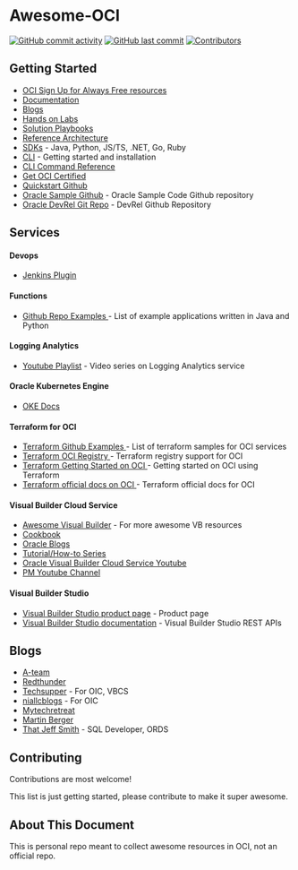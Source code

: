 
# Awesome-OCI

[![GitHub commit activity](https://img.shields.io/github/commit-activity/m/varunyn/awesome-oci)](https://github.com/varunyn/awesome-oci/commits/master)
[![GitHub last commit](https://img.shields.io/github/last-commit/varunyn/awesome-oci)](https://github.com/varunyn/awesome-oci/commits/master)
[![Contributors](https://img.shields.io/github/contributors/varunyn/awesome-oci)](https://github.com/varunyn/awesome-oci/graphs/contributors)


## Getting Started

- [OCI Sign Up for Always Free resources](https://www.oracle.com/cloud/free/)
- [Documentation](https://docs.oracle.com/en-us/iaas/Content/home.htm)
- [Blogs](https://blogs.oracle.com/cloud-infrastructure/)
- [Hands on Labs](https://apexapps.oracle.com/pls/apex/dbpm/r/livelabs/home)
- [Solution Playbooks](https://docs.oracle.com/solutions/?q=&cType=solution-playbook&sort=date-desc&lang=en)
- [Reference Architecture](https://docs.oracle.com/solutions/?type=reference-architectures&page=0&is=true&sort=0)
- [SDKs](https://docs.oracle.com/en-us/iaas/Content/API/Concepts/sdks.htm) - Java, Python, JS/TS, .NET, Go, Ruby
- [CLI](https://docs.oracle.com/en-us/iaas/Content/API/Concepts/cliconcepts.htm) - Getting started and installation
- [CLI Command Reference](https://docs.oracle.com/en-us/iaas/tools/oci-cli/2.26.1/oci_cli_docs/)
- [Get OCI Certified](https://www.oracle.com/cloud/iaas/training/)
- [Quickstart Github](https://github.com/oracle-quickstart/)
- [Oracle Sample Github](https://github.com/oracle-samples) - Oracle Sample Code Github repository
- [Oracle DevRel Git Repo](https://github.com/oracle-devrel) - DevRel Github Repository

## Services

#### Devops

- [Jenkins Plugin](https://github.com/jenkinsci/oracle-cloud-infrastructure-devops-plugin)

#### Functions

- [Github Repo Examples ](https://github.com/oracle/oracle-functions-samples) - List of example applications written in Java and Python

#### Logging Analytics

- [Youtube Playlist](https://www.youtube.com/playlist?list=PLiuPvpy8QsiV_QT9A-pECFkK30yMJEXOu) - Video series on Logging Analytics service

#### Oracle Kubernetes Engine

- [OKE Docs](https://docs.oracle.com/en-us/iaas/Content/ContEng/home.htm)

#### Terraform for OCI

- [Terraform Github Examples ](https://github.com/terraform-providers/terraform-provider-oci/tree/master/examples) - List of terraform samples for OCI services
- [Terraform OCI Registry ](https://registry.terraform.io/providers/hashicorp/oci/latest) - Terraform registry support for OCI
- [Terraform Getting Started on OCI ](https://learn.hashicorp.com/collections/terraform/oci-get-started) - Getting started on OCI using Terraform
- [Terraform official docs on OCI ](https://registry.terraform.io/providers/hashicorp/oci/latest/docs) - Terraform official docs for OCI

#### Visual Builder Cloud Service
- [Awesome Visual Builder](./awesome-vbcs.md) - For more awesome VB resources
- [Cookbook](https://vbcookbook.oracle.com/)
- [Oracle Blogs](https://blogs.oracle.com/vbcs/)
- [Tutorial/How-to Series](https://docs.oracle.com/en/cloud/paas/app-builder-cloud/videos.html)
- [Oracle Visual Builder Cloud Service Youtube](https://www.youtube.com/c/OracleApplicationBuilderCloud/videos)
- [PM Youtube Channel](https://www.youtube.com/channel/UC1CuuEupvAodXXN0Xh_Tnsg)

#### Visual Builder Studio

- [Visual Builder Studio product page](https://docs.oracle.com/en-us/iaas/visual-builder-studio/index.html) - Product page
- [Visual Builder Studio documentation](https://docs.oracle.com/en/cloud/paas/visual-builder/visualbuilder-rest-apis/quick-start.html) - Visual Builder Studio REST APIs

## Blogs

- [A-team](https://www.ateam-oracle.com/)
- [Redthunder](https://redthunder.blog/)
- [Techsupper](https://www.techsupper.com/) - For OIC, VBCS
- [niallcblogs](http://niallcblogs.blogspot.com/) - For OIC 
- [Mytechretreat](https://mytechretreat.com/)
- [Martin Berger](https://www.martinberger.com/)
- [That Jeff Smith](https://www.thatjeffsmith.com/) - SQL Developer, ORDS

## Contributing

Contributions are most welcome!

This list is just getting started, please contribute to make it super awesome.

## About This Document

This is personal repo meant to collect awesome resources in OCI, not an official repo.
